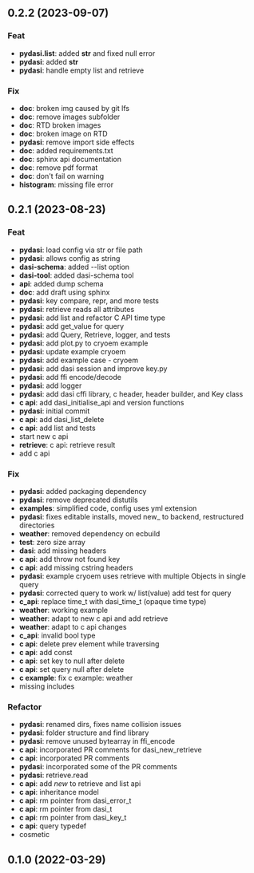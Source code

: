 ## 0.2.2 (2023-09-07)

### Feat

- **pydasi.list**: added __str__ and fixed null error
- **pydasi**: added __str__
- **pydasi**: handle empty list and retrieve

### Fix

- **doc**: broken img caused by git lfs
- **doc**: remove images subfolder
- **doc**: RTD broken images
- **doc**: broken image on RTD
- **pydasi**: remove import side effects
- **doc**: added requirements.txt
- **doc**: sphinx api documentation
- **doc**: remove pdf format
- **doc**: don't fail on warning
- **histogram**: missing file error

## 0.2.1 (2023-08-23)

### Feat

- **pydasi**: load config via str or file path
- **pydasi**: allows config as string
- **dasi-schema**: added --list option
- **dasi-tool**: added dasi-schema tool
- **api**: added dump schema
- **doc**: add draft using sphinx
- **pydasi**: key compare, repr, and more tests
- **pydasi**: retrieve reads all attributes
- **pydasi**: add list and refactor C API time type
- **pydasi**: add get_value for query
- **pydasi**: add Query, Retrieve, logger, and tests
- **pydasi**: add plot.py to cryoem example
- **pydasi**: update example cryoem
- **pydasi**: add example case - cryoem
- **pydasi**: add dasi session and improve key.py
- **pydasi**: add ffi encode/decode
- **pydasi**: add logger
- **pydasi**: add dasi cffi library, c header, header builder, and Key class
- **c api**: add dasi_initialise_api and version functions
- **pydasi**: initial commit
- **c api**: add dasi_list_delete
- **c api**: add list and tests
- start new c api
- **retrieve**: c api: retrieve result
- add c api

### Fix

- **pydasi**: added packaging dependency
- **pydasi**: remove deprecated distutils
- **examples**: simplified code, config uses yml extension
- **pydasi**: fixes editable installs, moved new_ to backend, restructured directories
- **weather**: removed dependency on ecbuild
- **test**: zero size array
- **dasi**: add missing headers
- **c api**: add throw not found key
- **c api**: add missing cstring headers
- **pydasi**: example cryoem uses retrieve with multiple Objects in single query
- **pydasi**: corrected query to work w/ list(value) add test for query
- **c_api**: replace time_t with dasi_time_t (opaque time type)
- **weather**: working example
- **weather**: adapt to new c api and add retrieve
- **weather**: adapt to c api changes
- **c_api**: invalid bool type
- **c api**: delete prev element while traversing
- **c api**: add const
- **c api**: set key to null after delete
- **c api**: set query null after delete
- **c example**: fix c example: weather
- missing includes

### Refactor

- **pydasi**: renamed dirs, fixes name collision issues
- **pydasi**: folder structure and find library
- **pydasi**: remove unused bytearray in ffi_encode
- **c api**: incorporated PR comments for dasi_new_retrieve
- **c api**: incorporated PR comments
- **pydasi**: incorporated some of the PR comments
- **pydasi**: retrieve.read
- **c api**: add _new_ to retrieve and list api
- **c api**: inheritance model
- **c api**: rm pointer from dasi_error_t
- **c api**: rm pointer from dasi_t
- **c api**: rm pointer from dasi_key_t
- **c api**: query typedef
- cosmetic

## 0.1.0 (2022-03-29)
